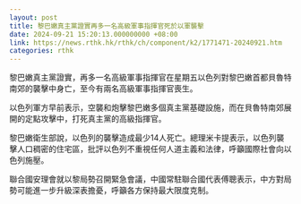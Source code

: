 ```yaml
---
layout: post
title: 黎巴嫩真主黨證實再多一名高級軍事指揮官死於以軍襲擊
date: 2024-09-21 15:20:13.000000000 +08:00
link: https://news.rthk.hk/rthk/ch/component/k2/1771471-20240921.htm
categories: rthk
---
```


黎巴嫩真主黨證實，再多一名高級軍事指揮官在星期五以色列對黎巴嫩首都貝魯特南郊的襲擊中身亡，至今有兩名高級軍事指揮官喪生。

以色列軍方早前表示，空襲和炮擊黎巴嫩多個真主黨基礎設施，而在貝魯特南郊展開的定點攻擊中，打死真主黨的高級指揮官。

黎巴嫩衛生部說，以色列的襲擊造成最少14人死亡。總理米卡提表示，以色列襲擊人口稠密的住宅區，批評以色列不重視任何人道主義和法律，呼籲國際社會向以色列施壓。

聯合國安理會就以黎局勢召開緊急會議，中國常駐聯合國代表傅聰表示，中方對局勢可能進一步升級深表擔憂，呼籲各方保持最大限度克制。
